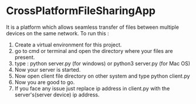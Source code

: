 # CrossPlatformFileSharingApp
It is a platform which allows seamless transfer of files between multiple devices on the same network.
To run this :
1. Create a virtual environment for this project.
2. go to cmd or terminal and open the directory where your files are present.
3. type : python server.py (for windows) or python3 server.py (for Mac OS)
4. Now your server is started.
5. Now open client file directory on other system and type python client.py
6. Now you are good to go.
7. If you face any issue just replace ip address in client.py with the server's(server device) ip address.

